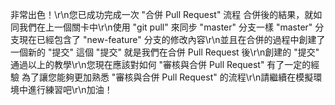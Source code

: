非常出色！\r\n您已成功完成一次 "合併 Pull Request" 流程
合併後的結果，就如同我們在上一個關卡中\r\n使用 "git pull" 來同步 "master" 分支一樣
"master" 分支現在已經包含了 "new-feature" 分支的修改內容\r\n並且在合併的過程中創建了一個新的 "提交"
這個 "提交" 就是我們在合併 Pull Request 後\r\n創建的 "提交"
通過以上的教學\r\n您現在應該對如何 "審核與合併 Pull Request" 有了一定的經驗
為了讓您能夠更加熟悉 "審核與合併 Pull Request" 的流程\r\n請繼續在模擬環境中進行練習吧\r\n加油！